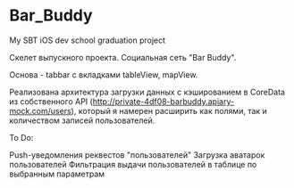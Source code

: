 # Bar_Buddy
My SBT iOS dev school graduation project


Скелет выпускного проекта.
Социальная сеть "Bar Buddy".

Основа - tabbar с вкладками tableView, mapView.

Реализована архитектура загрузки данных c кэшированием в CoreData из собственного API (http://private-4df08-barbuddy.apiary-mock.com/users), который я намерен расширить как полями, так и количеством записей пользователей.

To Do:

Push-уведомления реквестов "пользователей"
Загрузка аватарок пользователей
Фильтрация выдачи пользователей в таблице по выбранным параметрам

